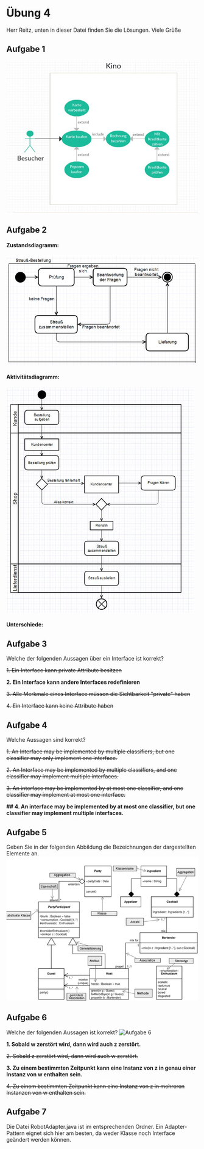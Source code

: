 ﻿# Übung 4

Herr Reitz,
unten in dieser Datei finden Sie die Lösungen.
Viele Grüße

## Aufgabe 1
![Aufgabe 1](https://github.com/SimonBusse/uebung4/raw/master/aufgabe1.JPG)


## Aufgabe 2

#### Zustandsdiagramm:
![Aufgabe 2a](https://github.com/SimonBusse/uebung4/raw/master/aufgabe2a.JPG)

#### Aktivitätsdiagramm:
![Aufgabe 2b](https://github.com/SimonBusse/uebung4/raw/master/aufgabe2b.JPG)

#### Unterschiede:



## Aufgabe 3
Welche der folgenden Aussagen über ein Interface ist korrekt?

~~1. Ein Interface kann private Attribute besitzen~~

**2. Ein Interface kann andere Interfaces redefinieren**

~~3. Alle Merkmale eines Interface müssen die Sichtbarkeit "private" haben~~

~~4. Ein Interface kann keine Attribute haben~~


## Aufgabe 4
Welche Aussagen sind korrekt?
 
~~1. An Interface may be implemented by multiple classifiers, but one classifier may only implement one interface.~~
 
~~2. An Interface may be implemented by multiple classifiers, and one classifier may implement multiple interfaces.~~
 
~~3. An interface may be implemented by at most one classifier, and one classifier may implement at most one interface.~~
 
**## 4. An interface may be implemented by at most one classifier, but one classifier may implement multiple interfaces.**


## Aufgabe 5
Geben Sie in der folgenden Abbildung die Bezeichnungen der dargestellten Elemente an.
![Aufgabe 5](https://github.com/SimonBusse/uebung4/raw/master/aufgabe5.JPG)


## Aufgabe 6
Welche der folgenden Aussagen ist korrekt?
![Aufgabe 6](https://github.com/SimonBusse/uebung4/raw/master/aufgabe6.JPG)


**1. Sobald w zerstört wird, dann wird auch z zerstört.**

~~2. Sobald z zerstört wird, dann wird auch w zerstört.~~

**3. Zu einem bestimmten Zeitpunkt kann eine Instanz von z in genau einer Instanz von w enthalten sein.**

~~4. Zu einem bestimmten Zeitpunkt kann eine Instanz von z in mehreren Instanzen von w enthalten sein.~~


## Aufgabe 7
Die Datei RobotAdapter.java ist im entsprechenden Ordner. Ein Adapter-Pattern eignet sich hier am besten, da weder Klasse noch Interface geändert werden können.